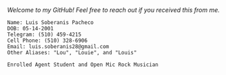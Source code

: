 _Welcome to my GitHub! Feel free to reach out if you received this from me._

    Name: Luis Soberanis Pacheco
    DOB: 05-14-2001
    Telegram: (510) 459-4215
    Cell Phone: (510) 328-6906
    Email: luis.soberanis28@gmail.com
    Other Aliases: "Lou", "Louie", and "Louis"

    Enrolled Agent Student and Open Mic Rock Musician
